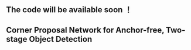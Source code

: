 ## The code will be available soon ！

## Corner Proposal Network for Anchor-free, Two-stage Object Detection
